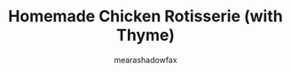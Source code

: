 ---
title: Homemade Chicken Rotisserie (with Thyme)

description: "This recipe delivers juicy, flavorful chicken with a crispy golden skin, all thanks to the magic of your oven and fragrant thyme."

author: "mearashadowfax"
pubDate: 2024-04-11

image: "../../images/rotisserie-chicken.avif"
imageAlt: "A whole roasted chicken with golden brown skin on a platter garnished with thyme sprigs"

cookingTime: 100

steps:
  - title: "Prepare the Chicken"
    actions:
      - "Preheat your oven to 425°F (220°C)."
      - "Remove any giblets from the chicken cavity and pat the chicken dry with paper towels."
      - "Season the inside of the cavity generously with salt and pepper."
      - "Stuff the cavity with a few sprigs of fresh thyme (optional)."
      - "Tie the chicken legs together with kitchen twine (optional)."
  - title: "Flavor the Chicken"
    actions:
      - "In a small bowl, combine olive oil, dried thyme, paprika, garlic powder, and onion powder. (Alternatively, use a pre-made poultry seasoning blend.)"
      - "Brush the entire chicken generously with the prepared herb mixture, making sure to coat the skin evenly."
  - title: "Roast the Chicken"
    actions:
      - "Place the chicken breast-side up in a roasting pan. You can add chopped vegetables (potatoes, carrots, onions) around the chicken for a complete roasted meal (optional)."
      - "Roast the chicken for about 1.5 hours, or until the internal temperature reaches 165°F (74°C) in the thickest part of the thigh."
      - "For extra crispy skin, baste the chicken with pan drippings every 20-30 minutes during the last half of roasting."
  - title: "Rest and Enjoy!"
    actions:
      - "Once cooked, remove the chicken from the oven and let it rest for at least 15 minutes before carving. This allows the juices to redistribute for a more flavorful and tender chicken."
      - "Carve the chicken and serve hot with your favorite sides."

ingredients:
  - title: ""
    items:
      - quantity: "1"
        name: "whole chicken"
      - quantity: "2"
        name: "tablespoons olive oil"
      - quantity: "1"
        name: "tablespoon dried thyme"
      - quantity: "1/2"
        name: "teaspoon paprika"
      - quantity: "1/2"
        name: "teaspoon garlic powder"
      - quantity: "1/2"
        name: "teaspoon onion powder"
      - quantity: ""
        name: "Salt and pepper to taste"
      - quantity: ""
        name: "Fresh thyme sprigs (optional)"
      - quantity: ""
        name: "Kitchen twine (optional)"
      - quantity: ""
        name: "Vegetables for roasting (optional)"

recipeNotes:
  [
    "Roasting times may vary depending on the size of your chicken. Use a meat thermometer to ensure safe internal temperature.",
    "For a more flavorful roasted chicken, you can marinate it in the herb mixture for a few hours before roasting.",
    "Leftover roasted chicken can be used in various dishes like salads, sandwiches, or chicken pot pie."
  ]

tags: ["chicken", "rotisserie", "roasted"]

slug: homemade-baked-chicken-rotisserie
---